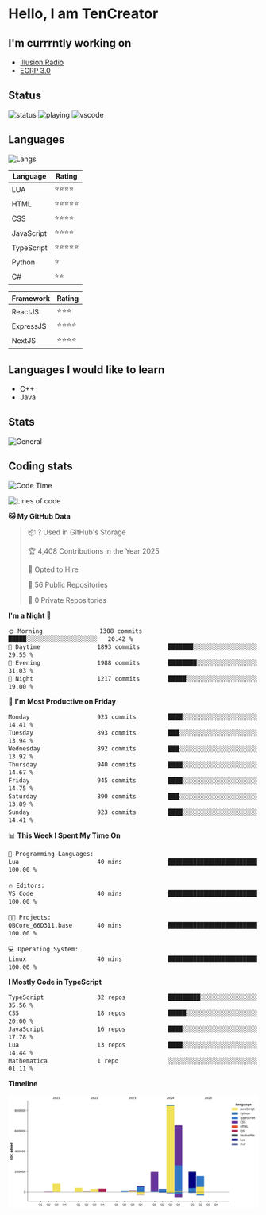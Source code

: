 # Hello, I am TenCreator

## I'm currrntly working on
- [Illusion Radio](https://illusionradio.co.uk/)
- [ECRP 3.0](http://github.com/Emerald-Coast-Roleplay/)

## Status
![status](https://api.statusbadges.me/badge/status/518334475038359555?simple=true&style=for-the-badge)
![playing](https://api.statusbadges.me/badge/playing/518334475038359555?style=for-the-badge)
![vscode](https://api.statusbadges.me/badge/vscode/518334475038359555?style=for-the-badge)

## Languages
![Langs](https://github-readme-stats.vercel.app/api/top-langs/?username=tencreator&layout=compact&theme=radical)


|Language|Rating|
|--------|------|
|LUA|⭐️⭐️⭐️⭐️|
|HTML|⭐️⭐️⭐️⭐️⭐️|
|CSS|⭐️⭐️⭐️⭐️|
|JavaScript|⭐️⭐️⭐️⭐️|
|TypeScript|⭐️⭐️⭐️⭐️⭐️|
|Python|⭐️|
|C#|⭐️⭐️ |

|Framework|Rating|
|--------|------|
|ReactJS|⭐️⭐️⭐|
|ExpressJS|⭐️⭐️⭐️⭐️|
|NextJS|⭐️⭐️⭐⭐️|

## Languages I would like to learn
- C++
- Java

## Stats
![General](https://github-readme-stats.vercel.app/api?username=tencreator&show_icons=true&theme=radical)

## Coding stats

<!--START_SECTION:waka-->
![Code Time](http://img.shields.io/badge/Code%20Time-639%20hrs%207%20mins-blue)

![Lines of code](https://img.shields.io/badge/From%20Hello%20World%20I%27ve%20Written-2.4%20million%20lines%20of%20code-blue)

**🐱 My GitHub Data** 

> 📦 ? Used in GitHub's Storage 
 > 
> 🏆 4,408 Contributions in the Year 2025
 > 
> 💼 Opted to Hire
 > 
> 📜 56 Public Repositories 
 > 
> 🔑 0 Private Repositories 
 > 
**I'm a Night 🦉** 

```text
🌞 Morning                1308 commits        █████░░░░░░░░░░░░░░░░░░░░   20.42 % 
🌆 Daytime                1893 commits        ███████░░░░░░░░░░░░░░░░░░   29.55 % 
🌃 Evening                1988 commits        ████████░░░░░░░░░░░░░░░░░   31.03 % 
🌙 Night                  1217 commits        █████░░░░░░░░░░░░░░░░░░░░   19.00 % 
```
📅 **I'm Most Productive on Friday** 

```text
Monday                   923 commits         ████░░░░░░░░░░░░░░░░░░░░░   14.41 % 
Tuesday                  893 commits         ███░░░░░░░░░░░░░░░░░░░░░░   13.94 % 
Wednesday                892 commits         ███░░░░░░░░░░░░░░░░░░░░░░   13.92 % 
Thursday                 940 commits         ████░░░░░░░░░░░░░░░░░░░░░   14.67 % 
Friday                   945 commits         ████░░░░░░░░░░░░░░░░░░░░░   14.75 % 
Saturday                 890 commits         ███░░░░░░░░░░░░░░░░░░░░░░   13.89 % 
Sunday                   923 commits         ████░░░░░░░░░░░░░░░░░░░░░   14.41 % 
```


📊 **This Week I Spent My Time On** 

```text
💬 Programming Languages: 
Lua                      40 mins             █████████████████████████   100.00 % 

🔥 Editors: 
VS Code                  40 mins             █████████████████████████   100.00 % 

🐱‍💻 Projects: 
QBCore_66D311.base       40 mins             █████████████████████████   100.00 % 

💻 Operating System: 
Linux                    40 mins             █████████████████████████   100.00 % 
```

**I Mostly Code in TypeScript** 

```text
TypeScript               32 repos            █████████░░░░░░░░░░░░░░░░   35.56 % 
CSS                      18 repos            █████░░░░░░░░░░░░░░░░░░░░   20.00 % 
JavaScript               16 repos            ████░░░░░░░░░░░░░░░░░░░░░   17.78 % 
Lua                      13 repos            ████░░░░░░░░░░░░░░░░░░░░░   14.44 % 
Mathematica              1 repo              ░░░░░░░░░░░░░░░░░░░░░░░░░   01.11 % 
```



**Timeline**

![Lines of Code chart](https://raw.githubusercontent.com/tencreator/tencreator/main/assets/bar_graph.png)


<!--END_SECTION:waka-->
